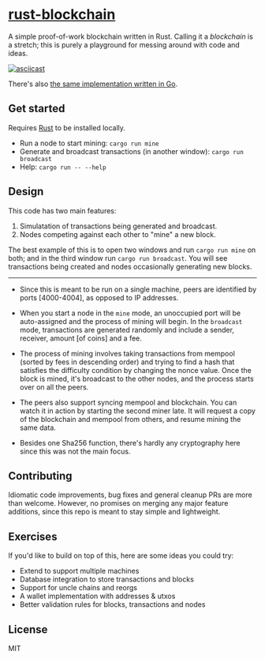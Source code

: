 # [rust-blockchain](https://lalot.ai/simple-blockchain-written-in-rust/)

A simple proof-of-work blockchain written in Rust. Calling it a *blockchain* is a stretch; this is purely a playground for messing around with code and ideas.

[![asciicast](https://asciinema.org/a/304022.svg)](https://asciinema.org/a/304022)

There's also [the same implementation written in Go](https://github.com/lalotai/go-blockchain).

## Get started

Requires [Rust](https://www.rust-lang.org/) to be installed locally.

- Run a node to start mining: `cargo run mine`
- Generate and broadcast transactions (in another window): `cargo run broadcast`
- Help: `cargo run -- --help`

## Design

This code has two main features:

1. Simulatation of transactions being generated and broadcast.
2. Nodes competing against each other to "mine" a new block.

The best example of this is to open two windows and run `cargo run mine` on both; and in the third window run `cargo run broadcast`. You will see transactions being created and nodes occasionally generating new blocks.

---

- Since this is meant to be run on a single machine, peers are identified by ports [4000-4004], as opposed to IP addresses.

- When you start a node in the `mine` mode, an unoccupied port will be auto-assigned and the process of mining will begin. In the `broadcast` mode, transactions are generated randomly and include a sender, receiver, amount [of coins] and a fee.

- The process of mining involves taking transactions from mempool (sorted by fees in descending order) and trying to find a hash that satisfies the difficulty condition by changing the nonce value. Once the block is mined, it's broadcast to the other nodes, and the process starts over on all the peers.

- The peers also support syncing mempool and blockchain. You can watch it in action by starting the second miner late. It will request a copy of the blockchain and mempool from others, and resume mining the same data.

- Besides one Sha256 function, there's hardly any cryptography here since this was not the main focus.

## Contributing

Idiomatic code improvements, bug fixes and general cleanup PRs are more than welcome. However, no promises on merging any major feature additions, since this repo is meant to stay simple and lightweight.

## Exercises

If you'd like to build on top of this, here are some ideas you could try:

- Extend to support multiple machines
- Database integration to store transactions and blocks
- Support for uncle chains and reorgs
- A wallet implementation with addresses & utxos
- Better validation rules for blocks, transactions and nodes

## License

MIT
